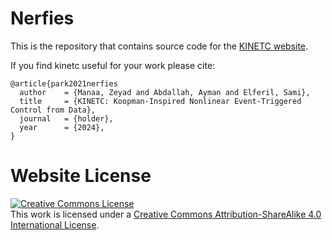 # Nerfies

This is the repository that contains source code for the [KINETC website](https://kinetc.github.io).

If you find kinetc useful for your work please cite:
```
@article{park2021nerfies
  author    = {Manaa, Zeyad and Abdallah, Ayman and Elferil, Sami},
  title     = {KINETC: Koopman-Inspired Nonlinear Event-Triggered Control from Data},
  journal   = {holder},
  year      = {2024},
}
```

# Website License
<a rel="license" href="http://creativecommons.org/licenses/by-sa/4.0/"><img alt="Creative Commons License" style="border-width:0" src="https://i.creativecommons.org/l/by-sa/4.0/88x31.png" /></a><br />This work is licensed under a <a rel="license" href="http://creativecommons.org/licenses/by-sa/4.0/">Creative Commons Attribution-ShareAlike 4.0 International License</a>.
